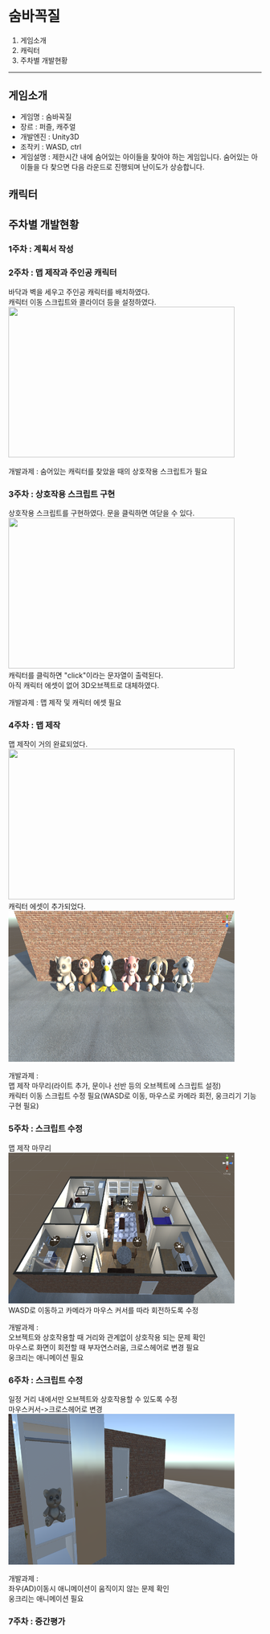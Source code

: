 # 숨바꼭질

1. 게임소개
2. 캐릭터
3. 주차별 개발현황

---

## 게임소개

 - 게임명 : 숨바꼭질
 - 장르 : 퍼즐, 캐주얼
 - 개발엔진 : Unity3D
 - 조작키 : WASD, ctrl
 - 게임설명 : 제한시간 내에 숨어있는 아이들을 찾아야 하는 게임입니다. 숨어있는 아이들을 다 찾으면 다음 라운드로 진행되며 난이도가 상승합니다.

## 캐릭터

## 주차별 개발현황   

### 1주차 : 계획서 작성   

### 2주차 : 맵 제작과 주인공 캐릭터   
바닥과 벽을 세우고 주인공 캐릭터를 배치하였다.   
캐릭터 이동 스크립트와 콜라이더 등을 설정하였다.   
<img src="./imgs/벽.png" width="450px" height="300px"></img>
   
개발과제 : 숨어있는 캐릭터를 찾았을 때의 상호작용 스크립트가 필요  

### 3주차 : 상호작용 스크립트 구현  
상호작용 스크립트를 구현하였다. 문을 클릭하면 여닫을 수 있다.   
<img src="./imgs/.png" width="450px" height="300px"></img>   
캐릭터를 클릭하면 "click"이라는 문자열이 출력된다.   
아직 캐릭터 에셋이 없어 3D오브젝트로 대체하였다.   
   
개발과제 : 맵 제작 및 캐릭터 에셋 필요     

### 4주차 : 맵 제작   
맵 제작이 거의 완료되었다.   
<img src="./imgs/맵.png" width="450px" height="300px"></img>   
캐릭터 에셋이 추가되었다.   
<img src="./imgs/캐릭터에셋.png" width="450px" height="300px"></img>   

개발과제 :    
맵 제작 마무리(라이트 추가, 문이나 선반 등의 오브젝트에 스크립트 설정)   
캐릭터 이동 스크립트 수정 필요(WASD로 이동, 마우스로 카메라 회전, 웅크리기 기능 구현 필요)   

### 5주차 : 스크립트 수정   
맵 제작 마무리   
<img src="./imgs/라이트.png" width="450px" height="300px"></img>   
WASD로 이동하고 카메라가 마우스 커서를 따라 회전하도록 수정   

개발과제 :    
오브젝트와 상호작용할 때 거리와 관계없이 상호작용 되는 문제 확인   
마우스로 화면이 회전할 때 부자연스러움, 크로스헤어로 변경 필요   
웅크리는 애니메이션 필요

### 6주차 : 스크립트 수정   
일정 거리 내에서만 오브젝트와 상호작용할 수 있도록 수정   
마우스커서->크로스헤어로 변경   
<img src="./imgs/크로스헤어.png" width="450px" height="300px"></img>   
   
개발과제 :    
좌우(AD)이동시 애니메이션이 움직이지 않는 문제 확인   
웅크리는 애니메이션 필요      

### 7주차 : 중간평가

